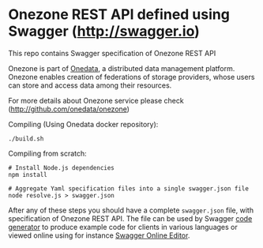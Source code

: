 # Onezone REST API defined using Swagger (http://swagger.io)

This repo contains Swagger specification of Onezone REST API

Onezone is part of [Onedata](http://onedata.org), a distributed data management platform. Onezone enables creation of federations of storage providers, whose users can store and access data among their resources.

For more details about Onezone service please check (http://github.com/onedata/onezone)

Compiling (Using Onedata docker repository):
```
./build.sh
```

Compiling from scratch:
```
# Install Node.js dependencies
npm install

# Aggregate Yaml specification files into a single swagger.json file
node resolve.js > swagger.json
```

After any of these steps you should have a complete `swagger.json` file, with specification of Onezone REST API. The file can be used by Swagger [code generator](https://github.com/swagger-api/swagger-codegen) to produce example code for clients in various languages or viewed online using for instance [Swagger Online Editor](http://editor.swagger.io/).

